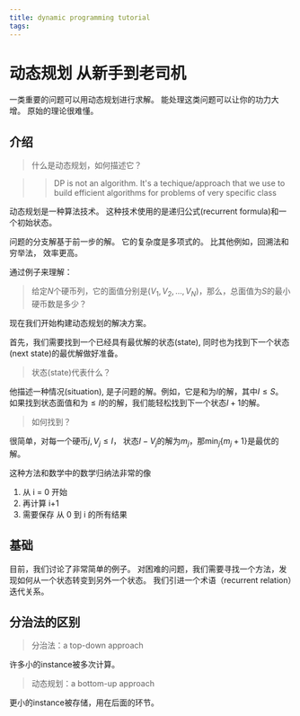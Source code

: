 ```yaml
---
title: dynamic programming tutorial
tags:
---
```



# 动态规划 从新手到老司机

一类重要的问题可以用动态规划进行求解。
能处理这类问题可以让你的功力大增。
原始的理论很难懂。

## 介绍
> 什么是动态规划，如何描述它？

>> DP is not an algorithm. It's a techique/approach that we use to build efficient algorithms for problems of very specific class

动态规划是一种算法技术。
这种技术使用的是递归公式(recurrent formula)和一个初始状态。

问题的分支解基于前一步的解。
它的复杂度是多项式的。
比其他例如，回溯法和穷举法， 效率更高。



通过例子来理解：

> 给定$N$个硬币列，它的面值分别是$(V_1, V_2, \dots, V_N)$，那么，总面值为$S$的最小硬币数是多少？


现在我们开始构建动态规划的解决方案。

首先，我们需要找到一个已经具有最优解的状态(state), 同时也为找到下一个状态(next state)的最优解做好准备。

> 状态(state)代表什么？

他描述一种情况(situation), 是子问题的解。例如，它是和为$I$的解，其中$I \leq S$。
如果找到状态面值和为$\leq I$的的解，我们能轻松找到下一个状态$I+1$的解。

> 如何找到？

很简单，对每一个硬币$j, V_j \leq I$， 状态$I - V_j$的解为$m_j$，那$\min_j\lbrace m_j+1\rbrace$是最优的解。

这种方法和数学中的数学归纳法非常的像
1. 从 i = 0 开始
2. 再计算 i+1
3. 需要保存 从 0 到 i 的所有结果

## 基础

目前，我们讨论了非常简单的例子。
对困难的问题，我们需要寻找一个方法，发现如何从一个状态转变到另外一个状态。
我们引进一个术语（recurrent relation）迭代关系。


## 分治法的区别
> 分治法：a top-down approach

许多小的instance被多次计算。 

> 动态规划：a bottom-up approach

更小的instance被存储，用在后面的环节。






